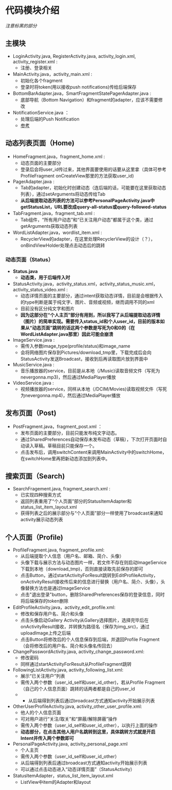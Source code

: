 # 代码模块介绍
*注意标黑的部分*
## 主模块
- LoginActivity.java, RegisterActivity.java, activity_login.xml, activity_register.xml :
  - 注册、登录相关
- MainActivity.java，activity_main.xml : 
  - 初始化各个fragment
  - 登录时将token(用以接收push notifications)传给后端保存
- BottomBarAdapter.java，SmartFragmentStatePagerAdapter.java : 
  - 底部导航（Bottom Navigation）和fragment的adapter，应该不需要修改
- NotificationService.java ：
  - 处理后端的Push Notification
  - [参考](https://www.geeksforgeeks.org/adding-firebase-to-android-app/)

## 动态列表页面（Home)
- HomeFragment.java，fragment_home.xml : 
  - 动态页面的主要部分
  - 登录后会将user_id传过来，其他界面要使用的话要从这里拿（具体可参考ProfileFragment onCreateView那里的方法获取user_id)
- PagerAdapter.java : 
  - Tab的adapter，初始化时创建动态（连后端的话，可能要在这里获取动态列表），通过setArguments将动态传给Tab
  - **从后端提取动态列表的方法可以参考PersonalPageActivity.java中getStatusList，URL要改成query-all-status或query-followed-status**
- TabFragment.java，fragment_tab.xml : 
  - Tab组件，“所有用户动态”和“已关注用户动态”都属于这个类，通过getArguments获取动态列表
- WordListAdapter.java，wordlist_item.xml : 
  - RecyclerView的adapter，在这里处理RecyclerView的设计（？），onBindViewHolder处理点击动态后的跳转

### 动态页面（Status）
- **Status.java**
  - **动态类，用于后端传入时**
- StatusActivity.java，activity_status.xml，activity_status_music.xml，activity_status_video.xml : 
  - 动态详情页面的主要部分，通过intent获取动态详情，目前是会根据传入的type判断是属于纯文字、图片、音频或视频，继而调用不同的xml
  - 目前没有区分纯文字和图片
  - **因为这部分在“个人主页”部分有用到，所以我写了从后端提取动态详情（图片）的简单实现。需要传入status_id和个人user_id，目前的版本如果从“动态页面”跳转的话这两个参数是写死为0和0的（在WordListAdapter.java那里）因此可能会崩溃**
- ImageService.java : 
  - 需传入参数image_type(profile/status)和image_name
  - 会将网络图片保存到Pictures/download_tmp里，下载完成后会向StatusActivity发送Broadcast，接收到后再读取图片放到界面中
- MusicService.java :
  - 音乐播放器的service，目前是从本地（/Music)读取音频文件（写死为nevergonna.mp3)，然后通过MediaPlayer播放
- VideoService.java :
  - 视频播放器的service，同样从本地（/DCIM/Movies)读取视频文件（写死为nevergonna.mp4)，然后通过MediaPlayer播放

## 发布页面（Post)
- PostFragment.java，fragment_post.xml ：
  - 发布页面的主要部分，目前只能发布纯文字动态。
  - 通过SharedPreferences自动保存未发布动态（草稿），下次打开页面时自动读入草稿。草稿目前只能保存一个。
  - 点击发布后，调用switchContent来调用MainActivity中的switchHome，在switchHome里再把新动态添加到列表中。

## 搜索页面（Search)
- SearchFragement.java, fragment_search.xml : 
  - 已实现四种搜索方式
  - 返回列表重用了“个人页面”部分的StatusItemAdapter和status_list_item_layout.xml
  - 获得列表之后的展示部分与“个人页面”部分一样使用了broadcast来通知activity展示动态列表

## 个人页面（Profile)
- ProfileFragment.java, fragment_profile.xml: 
  - 从后端提取个人信息（用户名、邮箱、简介、头像）
  - 头像下载与展示方法与动态图片一样，若文件不存在则启动ImageService下载到本地（download_tmp)，否则直接读取先前保存的即可
  - 点击Button，通过startActivityForResult跳转到EditProfileActivity，onActivityResult接收传后来的信息进行替换（用户名、简介、头像），头像替换方法也是通过ImageService
  - 点击"退出登录"button，删除SharedPreferences保存的登录信息，同时将后端保存的token删除
- EditProfileActivity.java，activity_edit_profile.xml:
  - 修改和保存用户名、简介和头像
  - 点击头像启动Gallery Activity从Gallery选择图片，选择完毕后在onActivityResult接收，并转换为路径名（保存为img_src)，通过uploadImage上传之后端
  - 点击Button将修改后的个人信息保存到后端，并退回Profile Fragment（会将修改后的用户名、简介和头像名传回去）
- ChangePasswordActivity.java, activity_change_password.xml:
  - 修改密码
  - 同样通过startActivityForResult从ProfileFragment跳转
- FollowingListActivity.java, activity_following_list.xml:
  - 展示“已关注用户”列表
  - 需传入两个参数（user_id_self和user_id_other)，若从Profile Fragment（自己的个人信息页面）跳转的话两者都是自己的user_id
  - - 从后端得到列表后通过broadcast方式通知activity开始展示列表
- OtherUserProfileActivity.java, activity_other_user_profile.xml:
  - 他人的个人信息页面
  - 可对用户进行“关注/取关”和“屏蔽/解除屏蔽”操作
  - 需传入两个参数（user_id_self和user_id_other），以执行上面的操作
  - **动态部分，在点击其他人用户名跳转到这里，具体跳转方式就是开启Intent并传入两个参数即可**
- PersonalPageActivity.java, activity_personal_page.xml
  - 个人主页
  - 需传入两个参数（user_id_self和user_id_other）
  - 从后端得到列表后通过broadcast方式通知activity开始展示列表
  - 可以通过点击动态进入“动态详情页面”（StatusActivity）
- StatusItemAdapter，status_list_item_layout.xml
  - ListView中item的Adapter和layout
